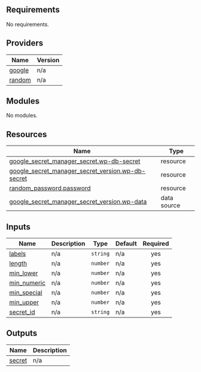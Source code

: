 <!-- BEGIN_TF_DOCS -->
## Requirements

No requirements.

## Providers

| Name | Version |
|------|---------|
| <a name="provider_google"></a> [google](#provider\_google) | n/a |
| <a name="provider_random"></a> [random](#provider\_random) | n/a |

## Modules

No modules.

## Resources

| Name | Type |
|------|------|
| [google_secret_manager_secret.wp-db-secret](https://registry.terraform.io/providers/hashicorp/google/latest/docs/resources/secret_manager_secret) | resource |
| [google_secret_manager_secret_version.wp-db-secret](https://registry.terraform.io/providers/hashicorp/google/latest/docs/resources/secret_manager_secret_version) | resource |
| [random_password.password](https://registry.terraform.io/providers/hashicorp/random/latest/docs/resources/password) | resource |
| [google_secret_manager_secret_version.wp-data](https://registry.terraform.io/providers/hashicorp/google/latest/docs/data-sources/secret_manager_secret_version) | data source |

## Inputs

| Name | Description | Type | Default | Required |
|------|-------------|------|---------|:--------:|
| <a name="input_labels"></a> [labels](#input\_labels) | n/a | `string` | n/a | yes |
| <a name="input_length"></a> [length](#input\_length) | n/a | `number` | n/a | yes |
| <a name="input_min_lower"></a> [min\_lower](#input\_min\_lower) | n/a | `number` | n/a | yes |
| <a name="input_min_numeric"></a> [min\_numeric](#input\_min\_numeric) | n/a | `number` | n/a | yes |
| <a name="input_min_special"></a> [min\_special](#input\_min\_special) | n/a | `number` | n/a | yes |
| <a name="input_min_upper"></a> [min\_upper](#input\_min\_upper) | n/a | `number` | n/a | yes |
| <a name="input_secret_id"></a> [secret\_id](#input\_secret\_id) | n/a | `string` | n/a | yes |

## Outputs

| Name | Description |
|------|-------------|
| <a name="output_secret"></a> [secret](#output\_secret) | n/a |
<!-- END_TF_DOCS -->